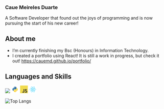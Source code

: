 ### Caue Meireles Duarte

A Software Developer that found out the joys of programming and is now pursuing the start of his new career!

## About me

* I’m currently finishing my Bsc (Honours) in Information Technology.
* I created a portfolio using React! It is still a work in progress, but check it out! https://cauemd.github.io/portfolio/

## Languages and Skills
<code><img height="25" src="https://www.oracle.com/a/ocom/img/obic-java-cup.svg"></code>
<code><img height="25" src="https://raw.githubusercontent.com/github/explore/80688e429a7d4ef2fca1e82350fe8e3517d3494d/topics/python/python.png"></code>
<code><img height="25" src="https://raw.githubusercontent.com/github/explore/80688e429a7d4ef2fca1e82350fe8e3517d3494d/topics/javascript/javascript.png"></code>
<code><img height="25" src="https://raw.githubusercontent.com/github/explore/80688e429a7d4ef2fca1e82350fe8e3517d3494d/topics/react/react.png"></code>

![Top Langs](https://github-readme-stats.vercel.app/api/top-langs/?username=cauemd)
